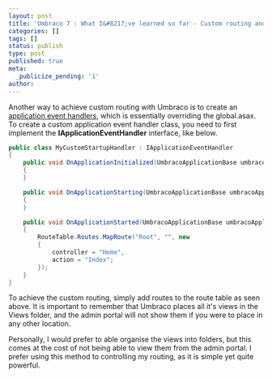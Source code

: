 ```yaml
---
layout: post
title: 'Umbraco 7 : What I&#8217;ve learned so far - Custom routing and Handlers'
categories: []
tags: []
status: publish
type: post
published: true
meta:
  _publicize_pending: '1'
author: 
---
```

Another way to achieve custom routing with Umbraco is to create an [application event handlers](http://our.umbraco.org/documentation/Reference/Events/application-startup "application event handlers"),
which is essentially overriding the global.asax. To create a custom application event handler class, you need to first
implement the **IApplicationEventHandler** interface, like below.

```csharp
public class MyCustomStartupHandler : IApplicationEventHandler
{
    public void OnApplicationInitialized(UmbracoApplicationBase umbracoApplication, ApplicationContext applicationContext)
    {
    }

    public void OnApplicationStarting(UmbracoApplicationBase umbracoApplication, ApplicationContext applicationContext)
    {
    }

    public void OnApplicationStarted(UmbracoApplicationBase umbracoApplication, ApplicationContext applicationContext)
    {
        RouteTable.Routes.MapRoute("Root", "", new
        {
            controller = "Home",
            action = "Index";
        });
    }
}
```

To achieve the custom routing, simply add routes to the route table as seen above. It is important to remember that
Umbraco places all it's views in the Views folder, and the admin portal will not show them if you were to place in
any other location.

Personally, I would prefer to able organise the views into folders, but this comes at the cost of not being able to view
them from the admin portal. I prefer using this method to controlling my routing, as it is simple yet quite powerful.
